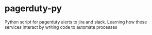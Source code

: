 # pagerduty-py
Python script for pagerduty alerts to jira and slack. Learning how these services interact by writing code to automate processes
